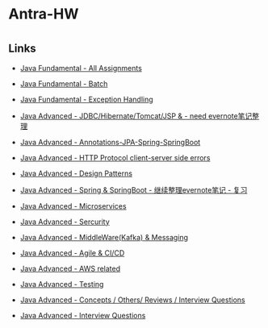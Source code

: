 # Antra-HW
<h1 align="center"><project-name></h1>

<p align="center"><project-description></p>

## Links

- [Java Fundamental - All Assignments](https://docs.google.com/document/d/1NkzxqetDPn_s_Er5wglK5OYSxs5vy3bX/edit)

- [Java Fundamental - Batch](https://docs.google.com/document/d/1SA70ihIETTz5HdRCdOH7cwT0F7Va9O9q/edit#heading=h.gjdgxs)
  
- [Java Fundamental - Exception Handling](https://docs.google.com/document/d/1tuunGFQRYVeR6vc4ryViTZAREe3h-T9D/edit)
  

  
- [Java Advanced - JDBC/Hibernate/Tomcat/JSP & - need evernote笔记整理](https://docs.google.com/document/d/1rGOvqikkVx3mq_15hDKI1o9_FZWb3Z6o/edit#heading=h.gjdgxs)

- [Java Advanced -  Annotations-JPA-Spring-SpringBoot](https://docs.google.com/document/d/1StUKLEcrGAco6E-iST-iQ28H2s9iw5Mt/edit)
  
- [Java Advanced - HTTP Protocol client-server side errors](https://docs.google.com/document/d/10GPZAJSZK_B6KGZyWiim1AfS3T6xLw5Cc1-07Ms04sY/edit)
  
- [Java Advanced - Design Patterns](https://docs.google.com/document/d/10QQ7WDBbiFJSkiwWEVxgzQYuQAnk_EZzgxXQaFlHFkU/edit)
  
  
- [Java Advanced - Spring & SpringBoot - 继续整理evernote笔记 - 复习](https://drive.google.com/drive/u/0/folders/1IELrGY5YhjknhzJApdU2QeZqdtZAmdmG)
  
- [Java Advanced - Microservices](https://docs.google.com/document/d/1FeD18DTzLBWBR1QFMUeWOGXRBsP-NqvktVTYO1jsEx8/edit)
  
- [Java Advanced - Sercurity](https://docs.google.com/document/d/1X0Vcp9NORggSAmdHQg1n1TiLj7IiUzeBpWPkU9A8SGk/edit)
  
- [Java Advanced - MiddleWare(Kafka) & Messaging](https://docs.google.com/document/d/1NFciMleBn1F-_CmA2mVUX_vG7IZdiu5Xca6-1zrEHuw/edit)
  
- [Java Advanced - Agile & CI/CD](https://docs.google.com/document/d/1LpU6AOLWSLvH540sWOfxMfRSSMRmBw1Q6T8GT7BzciA/edit)
  
- [Java Advanced - AWS related](https://docs.google.com/document/d/1QJPaerNFhm8DHrzi06MBf5pO032B1IMK/edit)
  
- [Java Advanced - Testing](https://docs.google.com/document/d/1SBHWQL53Cl1cxqi8RUQdRzmfi1gyoCLl-JXjuz3DnTE/edit)
  
- [Java Advanced - Concepts / Others/ Reviews / Interview Questions](https://drive.google.com/drive/u/0/folders/1l3xnNA0QvD3Hi6HQbOMtCYsEpBlNbnmO)
  
- [Java Advanced - Interview Questions](https://docs.google.com/document/d/1RFVeESEKwBpUHHIApQnkg4oNkFolGHpoQO-1eNMvs3E/edit)
